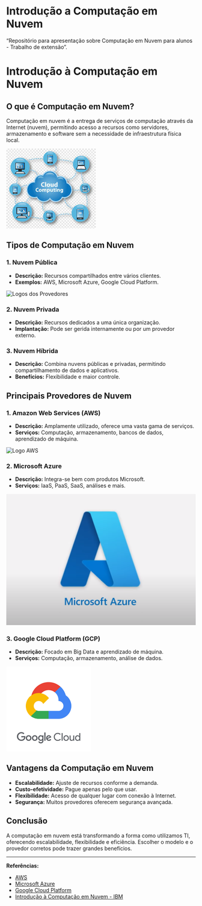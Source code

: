 # Introdução a Computação em Nuvem
 “Repositório para apresentação sobre Computação em Nuvem para alunos - Trabalho de extensão”.
# Introdução à Computação em Nuvem

## O que é Computação em Nuvem?

Computação em nuvem é a entrega de serviços de computação através da Internet (nuvem), permitindo acesso a recursos como servidores, armazenamento e software sem a necessidade de infraestrutura física local.

![Arquitetura de Nuvem](./arquitetura_nuvem.png)

## Tipos de Computação em Nuvem

### 1. Nuvem Pública

- **Descrição:** Recursos compartilhados entre vários clientes.
- **Exemplos:** AWS, Microsoft Azure, Google Cloud Platform.

![Logos dos Provedores](./aws_logo.png)

### 2. Nuvem Privada

- **Descrição:** Recursos dedicados a uma única organização.
- **Implantação:** Pode ser gerida internamente ou por um provedor externo.

### 3. Nuvem Híbrida

- **Descrição:** Combina nuvens públicas e privadas, permitindo compartilhamento de dados e aplicativos.
- **Benefícios:** Flexibilidade e maior controle.

## Principais Provedores de Nuvem

### 1. Amazon Web Services (AWS)

- **Descrição:** Amplamente utilizado, oferece uma vasta gama de serviços.
- **Serviços:** Computação, armazenamento, bancos de dados, aprendizado de máquina.

![Logo AWS](./aws_logo.png)

### 2. Microsoft Azure

- **Descrição:** Integra-se bem com produtos Microsoft.
- **Serviços:** IaaS, PaaS, SaaS, análises e mais.

![Logo Azure](./azure_logo.png)

### 3. Google Cloud Platform (GCP)

- **Descrição:** Focado em Big Data e aprendizado de máquina.
- **Serviços:** Computação, armazenamento, análise de dados.

![Logo GCP](./gcp_logo.png)

## Vantagens da Computação em Nuvem

- **Escalabilidade:** Ajuste de recursos conforme a demanda.
- **Custo-efetividade:** Pague apenas pelo que usar.
- **Flexibilidade:** Acesso de qualquer lugar com conexão à Internet.
- **Segurança:** Muitos provedores oferecem segurança avançada.

## Conclusão

A computação em nuvem está transformando a forma como utilizamos TI, oferecendo escalabilidade, flexibilidade e eficiência. Escolher o modelo e o provedor corretos pode trazer grandes benefícios.

---

**Referências:**

- [AWS](https://aws.amazon.com)
- [Microsoft Azure](https://azure.microsoft.com)
- [Google Cloud Platform](https://cloud.google.com)
- [Introdução à Computação em Nuvem - IBM](https://www.ibm.com/cloud/learn/cloud-computing)
